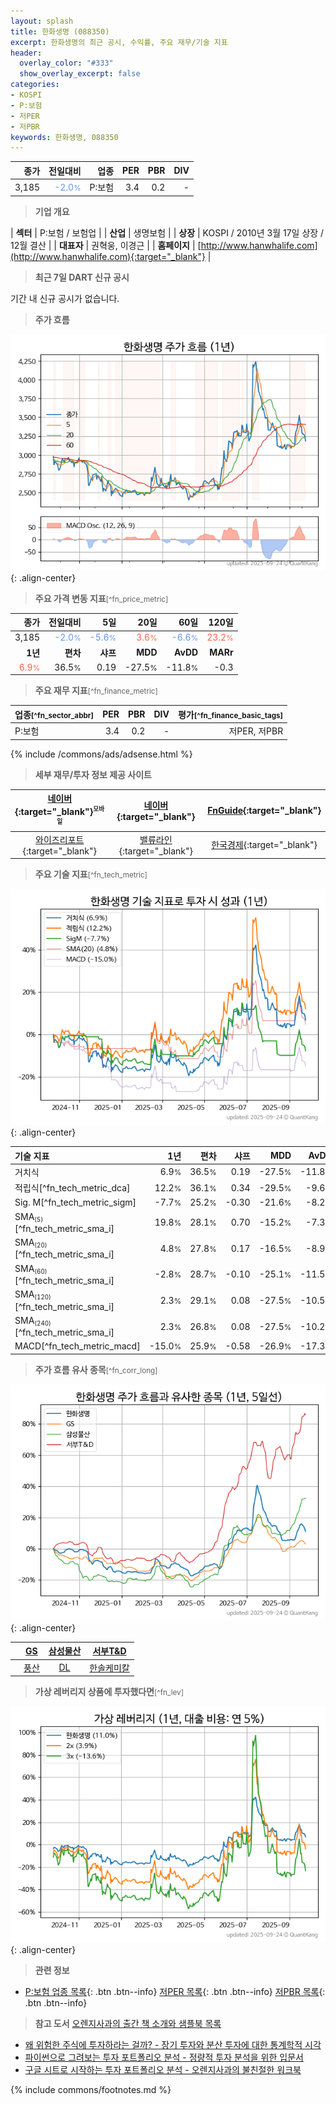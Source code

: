```yaml
---
layout: splash
title: 한화생명 (088350)
excerpt: 한화생명의 최근 공시, 수익률, 주요 재무/기술 지표
header:
  overlay_color: "#333"
  show_overlay_excerpt: false
categories:
- KOSPI
- P:보험
- 저PER
- 저PBR
keywords: 한화생명, 088350
---
```


| **종가** | **전일대비** | **업종** | **PER** | **PBR** | **DIV** |
| -------: | -----------: | -------: | ------: | ------: | ------: |
| 3,185 | <span style="color: cornflowerblue">-2.0<small>%</small></span> | P:보험 | 3.4 | 0.2 | - |

<!-- more -->


> **기업 개요**<a id="company"></a>

| <span style="white-space:nowrap;">**섹터**</span> | P:보험 / 보험업 |
| <span style="white-space:nowrap;">**산업**</span> | 생명보험 |
| <span style="white-space:nowrap;">**상장**</span> | KOSPI / 2010년 3월 17일 상장 / 12월 결산 |
| <span style="white-space:nowrap;">**대표자**</span> | 권혁웅, 이경근 |
| <span style="white-space:nowrap;">**홈페이지**</span> | [http://www.hanwhalife.com](http://www.hanwhalife.com){:target="_blank"} |


> **최근 7일 DART 신규 공시**<a id="dart"></a>

기간 내 신규 공시가 없습니다.


> **주가 흐름**<a id="price"></a>

![088350](/stock/images/088350.png){: .align-center}


> **주요 가격 변동 지표**<small>[^fn_price_metric]</small>

| **종가** | **전일대비** | **5일** | **20일** | **60일** | **120일** |
| -------: | -----------: | ------: | -------: | -------: | --------: |
| 3,185 | <span style="color: cornflowerblue">-2.0<small>%</small></span> | <span style="color: cornflowerblue">-5.6<small>%</small></span> | <span style="color: tomato">3.6<small>%</small></span> | <span style="color: cornflowerblue">-6.6<small>%</small></span> | <span style="color: tomato">23.2<small>%</small></span> |
| **1년** | **편차** | **샤프** | **MDD** | **AvDD** | **MARr** |
| <span style="color: tomato">6.9<small>%</small></span> | 36.5<small>%</small> | 0.19 | -27.5<small>%</small> | -11.8<small>%</small> | -0.3 |


> **주요 재무 지표**<small>[^fn_finance_metric]</small>

| **업종**<small>[^fn_sector_abbr]</small> | **PER** | **PBR** | **DIV** | **평가**<small>[^fn_finance_basic_tags]</small> |
| :--------------------------------------- | ------: | ------: | ------: | ----------------------------------------------: |
| P:보험 | 3.4 | 0.2 | - | 저PER, 저PBR |



{% include /commons/ads/adsense.html %}

> **세부 재무/투자 정보 제공 사이트**

| [네이버](https://m.stock.naver.com/domestic/stock/088350/finance/summary){:target="_blank"}<sup><small>모바일</small></sup> | [네이버](https://finance.naver.com/item/coinfo.naver?code=088350){:target="_blank"} | [FnGuide](https://comp.fnguide.com/SVO2/ASP/SVD_Invest.asp?gicode=A088350&MenuYn=Y){:target="_blank"} |
| :---: | :---: | :---: |
| [와이즈리포트](https://comp.wisereport.co.kr/company/c1040001.aspx?cmp_cd=088350){:target="_blank"} | [밸류라인](https://www.valueline.co.kr/finance/summary/088350){:target="_blank"} | [한국경제](https://markets.hankyung.com/stock/088350/financial-summary){:target="_blank"} |


> **주요 기술 지표**<small>[^fn_tech_metric]</small>


![088350](/stock/images/088350_tech.png){: .align-center}

| **기술 지표** | **1년** | **편차** | **샤프** | **MDD** | **AvDD** |
| :------------ | ------: | -----------: | -------: | ------: | -------: |
| 거치식 | 6.9<small>%</small> | 36.5<small>%</small> | 0.19 | -27.5<small>%</small> | -11.8<small>%</small> |
| 적립식[^fn_tech_metric_dca] | 12.2<small>%</small> | 36.1<small>%</small> | 0.34 | -29.5<small>%</small> | -9.6<small>%</small> |
| Sig. M[^fn_tech_metric_sigm] | -7.7<small>%</small> | 25.2<small>%</small> | -0.30 | -21.6<small>%</small> | -8.2<small>%</small> |
| SMA<small><sub>(5)</sub></small>[^fn_tech_metric_sma_i] | 19.8<small>%</small> | 28.1<small>%</small> | 0.70 | -15.2<small>%</small> | -7.3<small>%</small> |
| SMA<small><sub>(20)</sub></small>[^fn_tech_metric_sma_i] | 4.8<small>%</small> | 27.8<small>%</small> | 0.17 | -16.5<small>%</small> | -8.9<small>%</small> |
| SMA<small><sub>(60)</sub></small>[^fn_tech_metric_sma_i] | -2.8<small>%</small> | 28.7<small>%</small> | -0.10 | -25.1<small>%</small> | -11.5<small>%</small> |
| SMA<small><sub>(120)</sub></small>[^fn_tech_metric_sma_i] | 2.3<small>%</small> | 29.1<small>%</small> | 0.08 | -27.5<small>%</small> | -10.5<small>%</small> |
| SMA<small><sub>(240)</sub></small>[^fn_tech_metric_sma_i] | 2.3<small>%</small> | 26.8<small>%</small> | 0.08 | -27.5<small>%</small> | -10.2<small>%</small> |
| MACD[^fn_tech_metric_macd] | -15.0<small>%</small> | 25.9<small>%</small> | -0.58 | -26.9<small>%</small> | -17.3<small>%</small> |


> **주가 흐름 유사 종목**<a id="corr"></a><small>[^fn_corr_long]</small>

![088350](/stock/images/088350_corr.png){: .align-center}

|       | [GS](/078930/) | [삼성물산](/028260/) | [서부T&D](/006730/) |
| :---: | :------------------------------------: | :------------------------------------: | :------------------------------------: |
|       | [풍산](/103140/) | [DL](/000210/) | [한솔케미칼](/014680/) |


> **가상 레버리지 상품에 투자했다면**<a id="2x"></a><small>[^fn_lev]</small>

![088350](/stock/images/088350_2x.png){: .align-center}


> **관련 정보**

- [P:보험 업종 목록](/stats/sector/kospi_업종_보험_종목/){: .btn .btn--info} [저PER 목록](/fn/fn_low_per/){: .btn .btn--info} [저PBR 목록](/fn/fn_low_pbr/){: .btn .btn--info}

> **참고 도서** [오렌지사과의 출간 책 소개와 샘플북 목록](https://kongdori.tistory.com/691)

- [왜 위험한 주식에 투자하라는 걸까? - 장기 투자와 분산 투자에 대한 통계학적 시각](https://kongdori.tistory.com/421)
- [파이썬으로 그려보는 투자 포트폴리오 분석  - 정량적 투자 분석을 위한 입문서](https://kongdori.tistory.com/643)
- [구글 시트로 시작하는 투자 포트폴리오 분석 - 오렌지사과의 불친절한 워크북](https://kongdori.tistory.com/449)


{% include commons/footnotes.md %}